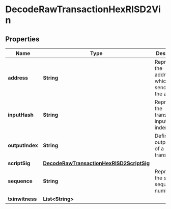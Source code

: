 

# DecodeRawTransactionHexRISD2Vin


## Properties

| Name | Type | Description | Notes |
|------------ | ------------- | ------------- | -------------|
|**address** | **String** | Represents the addresses which send/receive the amount. |  [optional] |
|**inputHash** | **String** | Represents the transaction inputs&#39; indentifier. |  [optional] |
|**outputIndex** | **String** | Defines the output index of a transaction. |  [optional] |
|**scriptSig** | [**DecodeRawTransactionHexRISD2ScriptSig**](DecodeRawTransactionHexRISD2ScriptSig.md) |  |  |
|**sequence** | **String** | Represents the script sequence number |  [optional] |
|**txinwitness** | **List&lt;String&gt;** |  |  [optional] |



